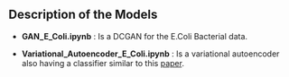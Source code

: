 ## Description of the Models

- __GAN_E_Coli.ipynb__ : Is a DCGAN for the E.Coli Bacterial data.

- __Variational_Autoencoder_E_Coli.ipynb__ : Is a variational autoencoder also having a classifier similar to this [paper](https://arxiv.org/pdf/1908.06278.pdf).
